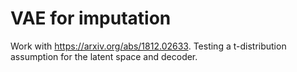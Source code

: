 # VAE for imputation
Work with https://arxiv.org/abs/1812.02633. Testing a t-distribution assumption for the latent space and decoder.

